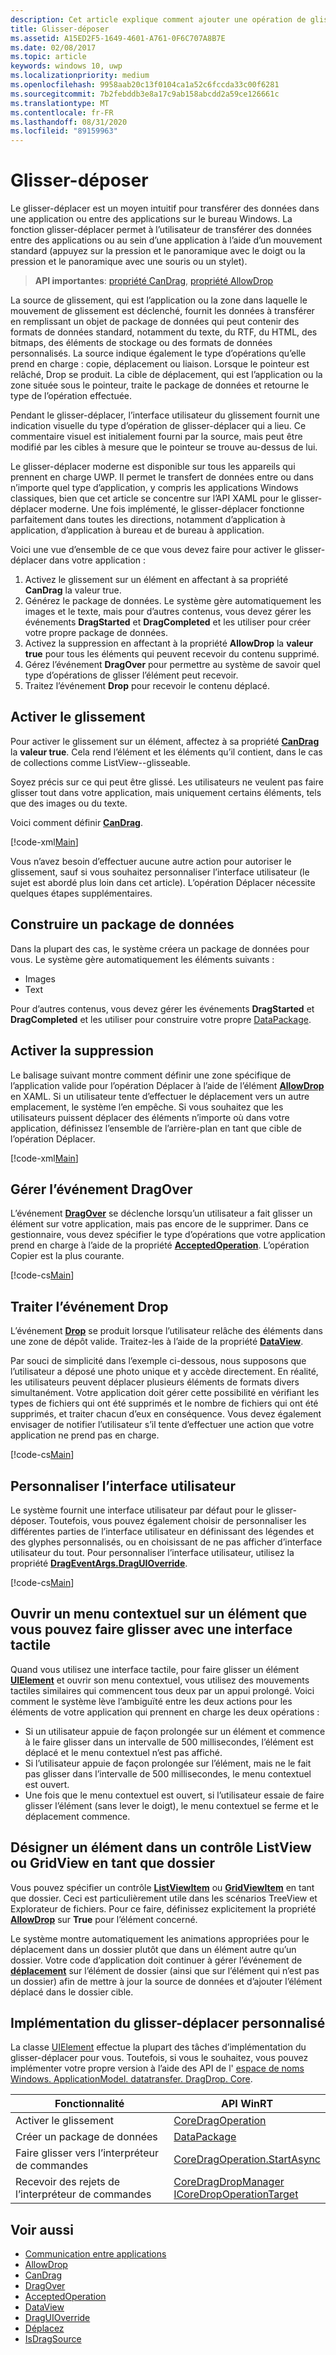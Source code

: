 ```yaml
---
description: Cet article explique comment ajouter une opération de glisser-déplacer dans votre application Windows.
title: Glisser-déposer
ms.assetid: A15ED2F5-1649-4601-A761-0F6C707A8B7E
ms.date: 02/08/2017
ms.topic: article
keywords: windows 10, uwp
ms.localizationpriority: medium
ms.openlocfilehash: 9958aab20c13f0104ca1a52c6fccda33c00f6281
ms.sourcegitcommit: 7b2febddb3e8a17c9ab158abcdd2a59ce126661c
ms.translationtype: MT
ms.contentlocale: fr-FR
ms.lasthandoff: 08/31/2020
ms.locfileid: "89159963"
---
```

# <a name="drag-and-drop"></a>Glisser-déposer

Le glisser-déplacer est un moyen intuitif pour transférer des données dans une application ou entre des applications sur le bureau Windows. La fonction glisser-déplacer permet à l’utilisateur de transférer des données entre des applications ou au sein d’une application à l’aide d’un mouvement standard (appuyez sur la pression et le panoramique avec le doigt ou la pression et le panoramique avec une souris ou un stylet).

> **API importantes**: [propriété CanDrag](/uwp/api/windows.ui.xaml.uielement.candrag), [propriété AllowDrop](/uwp/api/windows.ui.xaml.uielement.allowdrop) 

La source de glissement, qui est l’application ou la zone dans laquelle le mouvement de glissement est déclenché, fournit les données à transférer en remplissant un objet de package de données qui peut contenir des formats de données standard, notamment du texte, du RTF, du HTML, des bitmaps, des éléments de stockage ou des formats de données personnalisés. La source indique également le type d’opérations qu’elle prend en charge : copie, déplacement ou liaison. Lorsque le pointeur est relâché, Drop se produit. La cible de déplacement, qui est l’application ou la zone située sous le pointeur, traite le package de données et retourne le type de l’opération effectuée.

Pendant le glisser-déplacer, l’interface utilisateur du glissement fournit une indication visuelle du type d’opération de glisser-déplacer qui a lieu. Ce commentaire visuel est initialement fourni par la source, mais peut être modifié par les cibles à mesure que le pointeur se trouve au-dessus de lui.

Le glisser-déplacer moderne est disponible sur tous les appareils qui prennent en charge UWP. Il permet le transfert de données entre ou dans n’importe quel type d’application, y compris les applications Windows classiques, bien que cet article se concentre sur l’API XAML pour le glisser-déplacer moderne. Une fois implémenté, le glisser-déplacer fonctionne parfaitement dans toutes les directions, notamment d’application à application, d’application à bureau et de bureau à application.

Voici une vue d’ensemble de ce que vous devez faire pour activer le glisser-déplacer dans votre application :

1. Activez le glissement sur un élément en affectant à sa propriété **CanDrag** la valeur true.  
2. Générez le package de données. Le système gère automatiquement les images et le texte, mais pour d’autres contenus, vous devez gérer les événements **DragStarted** et **DragCompleted** et les utiliser pour créer votre propre package de données. 
3. Activez la suppression en affectant à la propriété **AllowDrop** la **valeur true** pour tous les éléments qui peuvent recevoir du contenu supprimé. 
4. Gérez l’événement **DragOver** pour permettre au système de savoir quel type d’opérations de glisser l’élément peut recevoir. 
5. Traitez l’événement **Drop** pour recevoir le contenu déplacé. 



## <a name="enable-dragging"></a>Activer le glissement

Pour activer le glissement sur un élément, affectez à sa propriété [**CanDrag**](/uwp/api/windows.ui.xaml.uielement.candrag) la **valeur true**. Cela rend l’élément et les éléments qu’il contient, dans le cas de collections comme ListView--glisseable.

Soyez précis sur ce qui peut être glissé. Les utilisateurs ne veulent pas faire glisser tout dans votre application, mais uniquement certains éléments, tels que des images ou du texte. 

Voici comment définir [**CanDrag**](/uwp/api/windows.ui.xaml.uielement.candrag).

[!code-xml[Main](./code/drag_drop/cs/MainPage.xaml#SnippetDragArea)]

Vous n’avez besoin d’effectuer aucune autre action pour autoriser le glissement, sauf si vous souhaitez personnaliser l’interface utilisateur (le sujet est abordé plus loin dans cet article). L’opération Déplacer nécessite quelques étapes supplémentaires.

## <a name="construct-a-data-package"></a>Construire un package de données 

Dans la plupart des cas, le système créera un package de données pour vous. Le système gère automatiquement les éléments suivants :
* Images
* Text 

Pour d’autres contenus, vous devez gérer les événements **DragStarted** et **DragCompleted** et les utiliser pour construire votre propre [DataPackage](/uwp/api/windows.applicationmodel.datatransfer.datapackage).

## <a name="enable-dropping"></a>Activer la suppression

Le balisage suivant montre comment définir une zone spécifique de l’application valide pour l’opération Déplacer à l’aide de l’élément [**AllowDrop**](/uwp/api/windows.ui.xaml.uielement.allowdrop) en XAML. Si un utilisateur tente d’effectuer le déplacement vers un autre emplacement, le système l’en empêche. Si vous souhaitez que les utilisateurs puissent déplacer des éléments n’importe où dans votre application, définissez l’ensemble de l’arrière-plan en tant que cible de l’opération Déplacer.

[!code-xml[Main](./code/drag_drop/cs/MainPage.xaml#SnippetDropArea)]


## <a name="handle-the-dragover-event"></a>Gérer l’événement DragOver

L’événement [**DragOver**](/uwp/api/windows.ui.xaml.uielement.dragover) se déclenche lorsqu’un utilisateur a fait glisser un élément sur votre application, mais pas encore de le supprimer. Dans ce gestionnaire, vous devez spécifier le type d’opérations que votre application prend en charge à l’aide de la propriété [**AcceptedOperation**](/uwp/api/windows.ui.xaml.drageventargs.acceptedoperation). L’opération Copier est la plus courante.

[!code-cs[Main](./code/drag_drop/cs/MainPage.xaml.cs#SnippetGrid_DragOver)]

## <a name="process-the-drop-event"></a>Traiter l’événement Drop

L’événement [**Drop**](/uwp/api/windows.ui.xaml.uielement.drop) se produit lorsque l’utilisateur relâche des éléments dans une zone de dépôt valide. Traitez-les à l’aide de la propriété [**DataView**](/uwp/api/windows.ui.xaml.drageventargs.dataview).

Par souci de simplicité dans l’exemple ci-dessous, nous supposons que l’utilisateur a déposé une photo unique et y accède directement. En réalité, les utilisateurs peuvent déplacer plusieurs éléments de formats divers simultanément. Votre application doit gérer cette possibilité en vérifiant les types de fichiers qui ont été supprimés et le nombre de fichiers qui ont été supprimés, et traiter chacun d’eux en conséquence. Vous devez également envisager de notifier l’utilisateur s’il tente d’effectuer une action que votre application ne prend pas en charge.

[!code-cs[Main](./code/drag_drop/cs/MainPage.xaml.cs#SnippetGrid_Drop)]

## <a name="customize-the-ui"></a>Personnaliser l’interface utilisateur

Le système fournit une interface utilisateur par défaut pour le glisser-déposer. Toutefois, vous pouvez également choisir de personnaliser les différentes parties de l’interface utilisateur en définissant des légendes et des glyphes personnalisés, ou en choisissant de ne pas afficher d’interface utilisateur du tout. Pour personnaliser l’interface utilisateur, utilisez la propriété [**DragEventArgs.DragUIOverride**](/uwp/api/windows.ui.xaml.drageventargs.draguioverride).

[!code-cs[Main](./code/drag_drop/cs/MainPage.xaml.cs#SnippetGrid_DragOverCustom)]

## <a name="open-a-context-menu-on-an-item-you-can-drag-with-touch"></a>Ouvrir un menu contextuel sur un élément que vous pouvez faire glisser avec une interface tactile

Quand vous utilisez une interface tactile, pour faire glisser un élément [**UIElement**](/uwp/api/Windows.UI.Xaml.UIElement) et ouvrir son menu contextuel, vous utilisez des mouvements tactiles similaires qui commencent tous deux par un appui prolongé. Voici comment le système lève l’ambiguïté entre les deux actions pour les éléments de votre application qui prennent en charge les deux opérations : 

* Si un utilisateur appuie de façon prolongée sur un élément et commence à le faire glisser dans un intervalle de 500 millisecondes, l’élément est déplacé et le menu contextuel n’est pas affiché. 
* Si l’utilisateur appuie de façon prolongée sur l’élément, mais ne le fait pas glisser dans l’intervalle de 500 millisecondes, le menu contextuel est ouvert. 
* Une fois que le menu contextuel est ouvert, si l’utilisateur essaie de faire glisser l’élément (sans lever le doigt), le menu contextuel se ferme et le déplacement commence.

## <a name="designate-an-item-in-a-listview-or-gridview-as-a-folder"></a>Désigner un élément dans un contrôle ListView ou GridView en tant que dossier

Vous pouvez spécifier un contrôle [**ListViewItem**](/uwp/api/Windows.UI.Xaml.Controls.ListViewItem) ou [**GridViewItem**](/uwp/api/Windows.UI.Xaml.Controls.GridViewItem) en tant que dossier. Ceci est particulièrement utile dans les scénarios TreeView et Explorateur de fichiers. Pour ce faire, définissez explicitement la propriété [**AllowDrop**](/uwp/api/windows.ui.xaml.uielement.allowdrop) sur **True** pour l’élément concerné. 

Le système montre automatiquement les animations appropriées pour le déplacement dans un dossier plutôt que dans un élément autre qu’un dossier. Votre code d’application doit continuer à gérer l’événement de [**déplacement**](/uwp/api/windows.ui.xaml.uielement.drop) sur l’élément de dossier (ainsi que sur l’élément qui n’est pas un dossier) afin de mettre à jour la source de données et d’ajouter l’élément déplacé dans le dossier cible.

## <a name="implementing-custom-drag-and-drop"></a>Implémentation du glisser-déplacer personnalisé

La classe [UIElement](/uwp/api/windows.ui.xaml.uielement) effectue la plupart des tâches d’implémentation du glisser-déplacer pour vous. Toutefois, si vous le souhaitez, vous pouvez implémenter votre propre version à l’aide des API de l' [espace de noms Windows. ApplicationModel. datatransfer. DragDrop. Core](/uwp/api/windows.applicationmodel.datatransfer.dragdrop.core).

| Fonctionnalité | API WinRT |
| --- | --- |
|  Activer le glissement | [CoreDragOperation](/uwp/api/windows.applicationmodel.datatransfer.dragdrop.core.coredragoperation)  |
|  Créer un package de données | [DataPackage](/uwp/api/windows.applicationmodel.datatransfer.datapackage)  |
| Faire glisser vers l’interpréteur de commandes  | [CoreDragOperation.StartAsync](/uwp/api/windows.applicationmodel.datatransfer.dragdrop.core.coredragoperation)  |
| Recevoir des rejets de l’interpréteur de commandes  | [CoreDragDropManager](/uwp/api/windows.applicationmodel.datatransfer.dragdrop.core.coredragdropmanager)<br/>[ICoreDropOperationTarget](/uwp/api/windows.applicationmodel.datatransfer.dragdrop.core.icoredropoperationtarget)    |



## <a name="see-also"></a>Voir aussi

* [Communication entre applications](index.md)
* [AllowDrop](/uwp/api/windows.ui.xaml.uielement.allowdrop)
* [CanDrag](/uwp/api/windows.ui.xaml.uielement.candrag)
* [DragOver](/uwp/api/windows.ui.xaml.uielement.dragover)
* [AcceptedOperation](/uwp/api/windows.ui.xaml.drageventargs.acceptedoperation)
* [DataView](/uwp/api/windows.ui.xaml.drageventargs.dataview)
* [DragUIOverride](/uwp/api/windows.ui.xaml.drageventargs.draguioverride)
* [Déplacez](/uwp/api/windows.ui.xaml.uielement.drop)
* [IsDragSource](/uwp/api/windows.ui.xaml.controls.listviewbase.isdragsource)